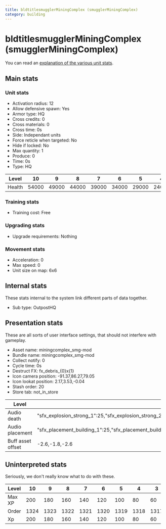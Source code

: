 ```yaml
---
title: bldtitlesmugglerMiningComplex (smugglerMiningComplex)
category: building
---
```


# bldtitlesmugglerMiningComplex (smugglerMiningComplex)

You can read an [explanation  of the various unit stats](unitexplained.md).

## Main stats

### Unit stats

  * Activation radius: 12
  * Allow defensive spawn: Yes
  * Armor type: HQ
  * Cross credits: 0
  * Cross materials: 0
  * Cross time: 0s
  * Side: Independant units
  * Force reticle when targeted: No
  * Hide if locked: No
  * Max quantity: 1
  * Produce: 0
  * Time: 0s
  * Type: HQ

|Level |10   |9    |8    |7    |6    |5    |4    |3    |2    |1    |
|------|-----|-----|-----|-----|-----|-----|-----|-----|-----|-----|
|Health|54000|49000|44000|39000|34000|29000|24000|18000|15000|10000|


### Training stats

  * Training cost: Free

### Upgrading stats

  * Upgrade requirements: Nothing

### Movement stats

  * Acceleration: 0
  * Max speed: 0
  * Unit size on map: 6x6

## Internal stats

These stats internal to the system link different parts of data together.

  * Sub type: OutpostHQ

## Presentation stats

These are all sorts of user interface settings, that should not interfere with gameplay.

  * Asset name: miningcomplex_smg-mod
  * Bundle name: miningcomplex_smg-mod
  * Collect notify: 0
  * Cycle time: 0s
  * Destruct FX: fx_debris_{0}x{1}
  * Icon camera position: -91.37,86.27,79.05
  * Icon lookat position: 2.17,3.53,-0.04
  * Stash order: 20
  * Store tab: not_in_store

|Level            |10                                                                                                                      |9                                                                                                                       |8                                                                                                                       |7                                                                                                                       |6                                                                                                                       |5                                                                                                                       |4                                                                                                                       |3                                                                                                                       |2                                                                                                                       |1                                                                                                                       |
|-----------------|------------------------------------------------------------------------------------------------------------------------|------------------------------------------------------------------------------------------------------------------------|------------------------------------------------------------------------------------------------------------------------|------------------------------------------------------------------------------------------------------------------------|------------------------------------------------------------------------------------------------------------------------|------------------------------------------------------------------------------------------------------------------------|------------------------------------------------------------------------------------------------------------------------|------------------------------------------------------------------------------------------------------------------------|------------------------------------------------------------------------------------------------------------------------|------------------------------------------------------------------------------------------------------------------------|
|Audio death      |"sfx_explosion_strong_1":25,"sfx_explosion_strong_2":25,"sfx_explosion_strong_3":25,"sfx_explosion_strong_4":114        |"sfx_explosion_strong_1":25,"sfx_explosion_strong_2":25,"sfx_explosion_strong_3":25,"sfx_explosion_strong_4":113        |"sfx_explosion_strong_1":25,"sfx_explosion_strong_2":25,"sfx_explosion_strong_3":25,"sfx_explosion_strong_4":112        |"sfx_explosion_strong_1":25,"sfx_explosion_strong_2":25,"sfx_explosion_strong_3":25,"sfx_explosion_strong_4":111        |"sfx_explosion_strong_1":25,"sfx_explosion_strong_2":25,"sfx_explosion_strong_3":25,"sfx_explosion_strong_4":110        |"sfx_explosion_strong_1":25,"sfx_explosion_strong_2":25,"sfx_explosion_strong_3":25,"sfx_explosion_strong_4":109        |"sfx_explosion_strong_1":25,"sfx_explosion_strong_2":25,"sfx_explosion_strong_3":25,"sfx_explosion_strong_4":108        |"sfx_explosion_strong_1":25,"sfx_explosion_strong_2":25,"sfx_explosion_strong_3":25,"sfx_explosion_strong_4":107        |"sfx_explosion_strong_1":25,"sfx_explosion_strong_2":25,"sfx_explosion_strong_3":25,"sfx_explosion_strong_4":106        |"sfx_explosion_strong_1":25,"sfx_explosion_strong_2":25,"sfx_explosion_strong_3":25,"sfx_explosion_strong_4":105        |
|Audio placement  |"sfx_placement_building_1":25,"sfx_placement_building_2":25,"sfx_placement_building_3":25,"sfx_placement_building_4":114|"sfx_placement_building_1":25,"sfx_placement_building_2":25,"sfx_placement_building_3":25,"sfx_placement_building_4":113|"sfx_placement_building_1":25,"sfx_placement_building_2":25,"sfx_placement_building_3":25,"sfx_placement_building_4":112|"sfx_placement_building_1":25,"sfx_placement_building_2":25,"sfx_placement_building_3":25,"sfx_placement_building_4":111|"sfx_placement_building_1":25,"sfx_placement_building_2":25,"sfx_placement_building_3":25,"sfx_placement_building_4":110|"sfx_placement_building_1":25,"sfx_placement_building_2":25,"sfx_placement_building_3":25,"sfx_placement_building_4":109|"sfx_placement_building_1":25,"sfx_placement_building_2":25,"sfx_placement_building_3":25,"sfx_placement_building_4":108|"sfx_placement_building_1":25,"sfx_placement_building_2":25,"sfx_placement_building_3":25,"sfx_placement_building_4":107|"sfx_placement_building_1":25,"sfx_placement_building_2":25,"sfx_placement_building_3":25,"sfx_placement_building_4":106|"sfx_placement_building_1":25,"sfx_placement_building_2":25,"sfx_placement_building_3":25,"sfx_placement_building_4":105|
|Buff asset offset|-2.6,-1.8,-2.6                                                                                                          |-2.6,-1.8,-2.6                                                                                                          |-2.6,-1.8,-2.6                                                                                                          |-2,-2.2,-2                                                                                                              |-1.6,-2.4,-1.6                                                                                                          |-1.6,-2.4,-1.6                                                                                                          |-1,-3.6,-1.6                                                                                                            |-0.8,-3.6,-1.2                                                                                                          |-0.8,-3.6,-1.2                                                                                                          |-0.8,-3.6,-1.2                                                                                                          |


## Uninterpreted stats

Seriously, we don't really know what to do with these.

|Level |10  |9   |8   |7   |6   |5   |4   |3   |2   |1   |
|------|----|----|----|----|----|----|----|----|----|----|
|Max XP|200 |180 |160 |140 |120 |100 |80  |60  |40  |20  |
|Order |1324|1323|1322|1321|1320|1319|1318|1317|1316|1315|
|Xp    |200 |180 |160 |140 |120 |100 |80  |60  |40  |20  |


